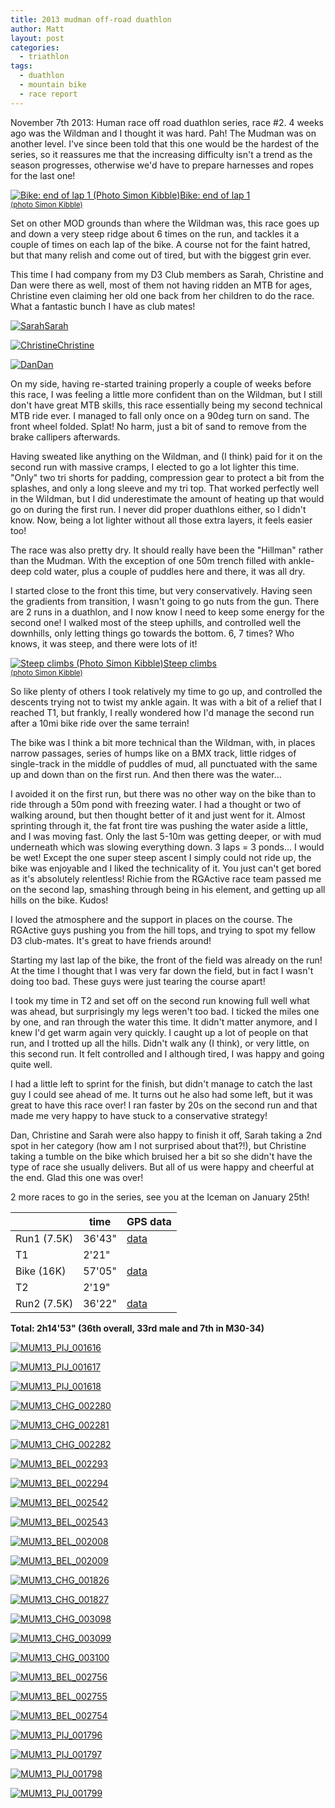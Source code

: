 ```yaml
---
title: 2013 mudman off-road duathlon
author: Matt
layout: post
categories:
  - triathlon
tags:
  - duathlon
  - mountain bike
  - race report
---
```

November 7th 2013: Human race off road duathlon series, race #2. 4 weeks ago was the Wildman and I thought it was hard. Pah! The Mudman was on another level. I've since been told that this one would be the hardest of the series, so it reassures me that the increasing difficulty isn't a trend as the season progresses, otherwise we'd have to prepare harnesses and ropes for the last one!

<p class="attachement"><a href="{{ "bike1-kib.jpg" | image_path | cdn }}" title="Bike: end of lap 1 (Photo Simon Kibble)" rel="lightbox[6423]"><img src="{{ "bike1-kib_r300.jpg" | image_path | cdn }}" alt="Bike: end of lap 1 (Photo Simon Kibble)" /><span>Bike: end of lap 1<br /><small>(photo Simon Kibble)</small></span></a></p>

<!--more-->

Set on other MOD grounds than where the Wildman was, this race goes up and down a very steep ridge about 6 times on the run, and tackles it a couple of times on each lap of the bike. A course not for the faint hatred, but that many relish and come out of tired, but with the biggest grin ever.

This time I had company from my D3 Club members as Sarah, Christine and Dan were there as well, most of them not having ridden an MTB for ages, Christine even claiming her old one back from her children to do the race. What a fantastic bunch I have as club mates!

<div class='gallery'>
    <dl class='gallery-item'>
        <dt class='gallery-icon attachement'>
            <a href="{{ "MUM13_BEL_002412.jpg" | image_path | cdn }}" title="Sarah" rel="lightbox[6423]"><img src="{{ "MUM13_BEL_002412_r300.jpg" | image_path | cdn }}" alt="Sarah" /><span>Sarah</span></a>
        </dt>
    </dl>
    <dl class='gallery-item'>
        <dt class='gallery-icon attachement'>
            <a href="{{ "MUM13_BEL_002525.jpg" | image_path | cdn }}" title="Christine" rel="lightbox[6423]"><img src="{{ "MUM13_BEL_002525_r300.jpg" | image_path | cdn }}" alt="Christine" /><span>Christine</span></a>
        </dt>
    </dl>
    <dl class='gallery-item'>
        <dt class='gallery-icon attachement'>
            <a href="{{ "MUM13_BEL_002361.jpg" | image_path | cdn }}" title="Dan" rel="lightbox[6423]"><img src="{{ "MUM13_BEL_002361_r300.jpg" | image_path | cdn }}" alt="Dan" /><span>Dan</span></a>
        </dt>
    </dl>
</div>

On my side, having re-started training properly a couple of weeks before this race, I was feeling a little more confident than on the Wildman, but I still don't have great MTB skills, this race essentially being my second technical MTB ride ever.
I managed to fall only once on a 90deg turn on sand. The front wheel folded. Splat! No harm, just a bit of sand to remove from the brake callipers afterwards.

Having sweated like anything on the Wildman, and (I think) paid for it on the second run with massive cramps, I elected to go a lot lighter this time. "Only" two tri shorts for padding, compression gear to protect a bit from the splashes, and only a long sleeve and my tri top. That worked perfectly well in the Wildman, but I did underestimate the amount of heating up that would go on during the first run.
I never did proper duathlons either, so I didn't know. Now, being a lot lighter without all those extra layers, it feels easier too!

The race was also pretty dry. It should really have been the "Hillman" rather than the Mudman. With the exception of one 50m trench filled with ankle-deep cold water, plus a couple of puddles here and there, it was all dry.

I started close to the front this time, but very conservatively. Having seen the gradients from transition, I wasn't going to go nuts from the gun. There are 2 runs in a duathlon, and I now know I need to keep some energy for the second one!
I walked most of the steep uphills, and controlled well the downhills, only letting things go towards the bottom. 6, 7 times? Who knows, it was steep, and there were lots of it!

<p class="attachement"><a href="{{ "run1-kib.jpg" | image_path | cdn }}" title="Steep climbs (Photo Simon Kibble)" rel="lightbox[6423]"><img src="{{ "run1-kib_r300.jpg" | image_path | cdn }}" alt="Steep climbs (Photo Simon Kibble)" /><span>Steep climbs<br /><small>(photo Simon Kibble)</small></span></a></p>

So like plenty of others I took relatively my time to go up, and controlled the descents trying not to twist my ankle again.
It was with a bit of a relief that I reached T1, but frankly, I really wondered how I'd manage the second run after a 10mi bike ride over the same terrain!

The bike was I think a bit more technical than the Wildman, with, in places narrow passages, series of humps like on a BMX track, little ridges of single-track in the middle of puddles of mud, all punctuated with the same up and down than on the first run.
And then there was the water...

I avoided it on the first run, but there was no other way on the bike than to ride through a 50m pond with freezing water. I had a thought or two of walking around, but then thought better of it and just went for it. Almost sprinting through it, the fat front tire was pushing the water aside a little, and I was moving fast. Only the last 5-10m was getting deeper, or with mud underneath which was slowing everything down. 3 laps = 3 ponds... I would be wet!
Except the one super steep ascent I simply could not ride up, the bike was enjoyable and I liked the technicality of it. You just can't get bored as it's absolutely relentless!
Richie from the RGActive race team passed me on the second lap, smashing through being in his element, and getting up all hills on the bike. Kudos!

I loved the atmosphere and the support in places on the course. The RGActive guys pushing you from the hill tops, and trying to spot my fellow D3 club-mates. It's great to have friends around!

Starting my last lap of the bike, the front of the field was already on the run! At the time I thought that I was very far down the field, but in fact I wasn't doing too bad. These guys were just tearing the course apart!

I took my time in T2 and set off on the second run knowing full well what was ahead, but surprisingly my legs weren't too bad. I ticked the miles one by one, and ran through the water this time. It didn't matter anymore, and I knew I'd get warm again very quickly.
I caught up a lot of people on that run, and I trotted up all the hills. Didn't walk any (I think), or very little, on this second run. It felt controlled and I although tired, I was happy and going quite well.

I had a little left to sprint for the finish, but didn't manage to catch the last guy I could see ahead of me. It turns out he also had some left, but it was great to have this race over! I ran faster by 20s on the second run and that made me very happy to have stuck to a conservative strategy!

Dan, Christine and Sarah were also happy to finish it off, Sarah taking a 2nd spot in her category (how am I not surprised about that?!), but Christine taking a tumble on the bike which bruised her a bit so she didn't have the type of race she usually delivers. But all of us were happy and cheerful at the end. Glad this one was over!

2 more races to go in the series, see you at the Iceman on January 25th!

<div class="table_container">
    <table>
        <thead>
            <tr>
                <th></th>
                <th>time</th>
                <th>GPS data</th>
            </tr>
        </thead>
        <tbody>
            <tr>
                <td>Run1 (7.5K)</td>
                <td>36'43"</td>
                <td><a title="swim data" href="http://connect.garmin.com/activity/413148416">data</a></td>
            </tr>
            <tr>
                <td>T1</td>
                <td>2'21"</td>
                <td></td>
            </tr>
            <tr>
                <td>Bike (16K)</td>
                <td>57'05"</td>
                <td><a title="bike data" href="http://connect.garmin.com/activity/413148430">data</a></td>
            </tr>
            <tr>
                <td>T2</td>
                <td>2'19"</td>
                <td></td>
            </tr>
            <tr>
                <td>Run2 (7.5K)</td>
                <td>36'22"</td>
                <td><a title="run data" href="http://connect.garmin.com/activity/413148442">data</a></td>
            </tr>
        </tbody>
    </table>
</div>

**Total: 2h14'53" (36th overall, 33rd male and 7th in M30-34)**

<div class='gallery'>
    <dl class='gallery-item'>
        <dt class='gallery-icon attachement'>
            <a href="{{ "MUM13_PIJ_001616.jpg" | image_path | cdn }}" title="MUM13_PIJ_001616" rel="lightbox[6423]"><img src="{{ "MUM13_PIJ_001616_r300.jpg" | image_path | cdn }}" alt="MUM13_PIJ_001616" /></a>
        </dt>
    </dl>
    <dl class='gallery-item'>
        <dt class='gallery-icon attachement'>
            <a href="{{ "MUM13_PIJ_001617.jpg" | image_path | cdn }}" title="MUM13_PIJ_001617" rel="lightbox[6423]"><img src="{{ "MUM13_PIJ_001617_r300.jpg" | image_path | cdn }}" alt="MUM13_PIJ_001617" /></a>
        </dt>
    </dl>
    <dl class='gallery-item'>
        <dt class='gallery-icon attachement'>
            <a href="{{ "MUM13_PIJ_001618.jpg" | image_path | cdn }}" title="MUM13_PIJ_001618" rel="lightbox[6423]"><img src="{{ "MUM13_PIJ_001618_r300.jpg" | image_path | cdn }}" alt="MUM13_PIJ_001618" /></a>
        </dt>
    </dl>
    <dl class='gallery-item'>
        <dt class='gallery-icon attachement'>
            <a href="{{ "MUM13_CHG_002280.jpg" | image_path | cdn }}" title="MUM13_CHG_002280" rel="lightbox[6423]"><img src="{{ "MUM13_CHG_002280_r300.jpg" | image_path | cdn }}" alt="MUM13_CHG_002280" /></a>
        </dt>
    </dl>
    <dl class='gallery-item'>
        <dt class='gallery-icon attachement'>
            <a href="{{ "MUM13_CHG_002281.jpg" | image_path | cdn }}" title="MUM13_CHG_002281" rel="lightbox[6423]"><img src="{{ "MUM13_CHG_002281_r300.jpg" | image_path | cdn }}" alt="MUM13_CHG_002281" /></a>
        </dt>
    </dl>
    <dl class='gallery-item'>
        <dt class='gallery-icon attachement'>
            <a href="{{ "MUM13_CHG_002282.jpg" | image_path | cdn }}" title="MUM13_CHG_002282" rel="lightbox[6423]"><img src="{{ "MUM13_CHG_002282_r300.jpg" | image_path | cdn }}" alt="MUM13_CHG_002282" /></a>
        </dt>
    </dl>
    <dl class='gallery-item'>
        <dt class='gallery-icon attachement'>
            <a href="{{ "MUM13_BEL_002293.jpg" | image_path | cdn }}" title="MUM13_BEL_002293" rel="lightbox[6423]"><img src="{{ "MUM13_BEL_002293_r300.jpg" | image_path | cdn }}" alt="MUM13_BEL_002293" /></a>
        </dt>
    </dl>
    <dl class='gallery-item'>
        <dt class='gallery-icon attachement'>
            <a href="{{ "MUM13_BEL_002294.jpg" | image_path | cdn }}" title="MUM13_BEL_002294" rel="lightbox[6423]"><img src="{{ "MUM13_BEL_002294_r300.jpg" | image_path | cdn }}" alt="MUM13_BEL_002294" /></a>
        </dt>
    </dl>
    <dl class='gallery-item'>
        <dt class='gallery-icon attachement'>
            <a href="{{ "MUM13_BEL_002542.jpg" | image_path | cdn }}" title="MUM13_BEL_002542" rel="lightbox[6423]"><img src="{{ "MUM13_BEL_002542_r300.jpg" | image_path | cdn }}" alt="MUM13_BEL_002542" /></a>
        </dt>
    </dl>
    <dl class='gallery-item'>
        <dt class='gallery-icon attachement'>
            <a href="{{ "MUM13_BEL_002543.jpg" | image_path | cdn }}" title="MUM13_BEL_002543" rel="lightbox[6423]"><img src="{{ "MUM13_BEL_002543_r300.jpg" | image_path | cdn }}" alt="MUM13_BEL_002543" /></a>
        </dt>
    </dl>
    <dl class='gallery-item'>
        <dt class='gallery-icon attachement'>
            <a href="{{ "MUM13_BEL_002008.jpg" | image_path | cdn }}" title="MUM13_BEL_002008" rel="lightbox[6423]"><img src="{{ "MUM13_BEL_002008_r300.jpg" | image_path | cdn }}" alt="MUM13_BEL_002008" /></a>
        </dt>
    </dl>
    <dl class='gallery-item'>
        <dt class='gallery-icon attachement'>
            <a href="{{ "MUM13_BEL_002009.jpg" | image_path | cdn }}" title="MUM13_BEL_002009" rel="lightbox[6423]"><img src="{{ "MUM13_BEL_002009_r300.jpg" | image_path | cdn }}" alt="MUM13_BEL_002009" /></a>
        </dt>
    </dl>
    <dl class='gallery-item'>
        <dt class='gallery-icon attachement'>
            <a href="{{ "MUM13_CHG_001826.jpg" | image_path | cdn }}" title="MUM13_CHG_001826" rel="lightbox[6423]"><img src="{{ "MUM13_CHG_001826_r300.jpg" | image_path | cdn }}" alt="MUM13_CHG_001826" /></a>
        </dt>
    </dl>
    <dl class='gallery-item'>
        <dt class='gallery-icon attachement'>
            <a href="{{ "MUM13_CHG_001827.jpg" | image_path | cdn }}" title="MUM13_CHG_001827" rel="lightbox[6423]"><img src="{{ "MUM13_CHG_001827_r300.jpg" | image_path | cdn }}" alt="MUM13_CHG_001827" /></a>
        </dt>
    </dl>
    <dl class='gallery-item'>
        <dt class='gallery-icon attachement'>
            <a href="{{ "MUM13_CHG_003098.jpg" | image_path | cdn }}" title="MUM13_CHG_003098" rel="lightbox[6423]"><img src="{{ "MUM13_CHG_003098_r300.jpg" | image_path | cdn }}" alt="MUM13_CHG_003098" /></a>
        </dt>
    </dl>
    <dl class='gallery-item'>
        <dt class='gallery-icon attachement'>
            <a href="{{ "MUM13_CHG_003099.jpg" | image_path | cdn }}" title="MUM13_CHG_003099" rel="lightbox[6423]"><img src="{{ "MUM13_CHG_003099_r300.jpg" | image_path | cdn }}" alt="MUM13_CHG_003099" /></a>
        </dt>
    </dl>
    <dl class='gallery-item'>
        <dt class='gallery-icon attachement'>
            <a href="{{ "MUM13_CHG_003100.jpg" | image_path | cdn }}" title="MUM13_CHG_003100" rel="lightbox[6423]"><img src="{{ "MUM13_CHG_003100_r300.jpg" | image_path | cdn }}" alt="MUM13_CHG_003100" /></a>
        </dt>
    </dl>
    <dl class='gallery-item'>
        <dt class='gallery-icon attachement'>
            <a href="{{ "MUM13_BEL_002756.jpg" | image_path | cdn }}" title="MUM13_BEL_002756" rel="lightbox[6423]"><img src="{{ "MUM13_BEL_002756_r300.jpg" | image_path | cdn }}" alt="MUM13_BEL_002756" /></a>
        </dt>
    </dl>
    <dl class='gallery-item'>
        <dt class='gallery-icon attachement'>
            <a href="{{ "MUM13_BEL_002755.jpg" | image_path | cdn }}" title="MUM13_BEL_002755" rel="lightbox[6423]"><img src="{{ "MUM13_BEL_002755_r300.jpg" | image_path | cdn }}" alt="MUM13_BEL_002755" /></a>
        </dt>
    </dl>
    <dl class='gallery-item'>
        <dt class='gallery-icon attachement'>
            <a href="{{ "MUM13_BEL_002754.jpg" | image_path | cdn }}" title="MUM13_BEL_002754" rel="lightbox[6423]"><img src="{{ "MUM13_BEL_002754_r300.jpg" | image_path | cdn }}" alt="MUM13_BEL_002754" /></a>
        </dt>
    </dl>
    <dl class='gallery-item'>
        <dt class='gallery-icon attachement'>
            <a href="{{ "MUM13_PIJ_001796.jpg" | image_path | cdn }}" title="MUM13_PIJ_001796" rel="lightbox[6423]"><img src="{{ "MUM13_PIJ_001796_r300.jpg" | image_path | cdn }}" alt="MUM13_PIJ_001796" /></a>
        </dt>
    </dl>
    <dl class='gallery-item'>
        <dt class='gallery-icon attachement'>
            <a href="{{ "MUM13_PIJ_001797.jpg" | image_path | cdn }}" title="MUM13_PIJ_001797" rel="lightbox[6423]"><img src="{{ "MUM13_PIJ_001797_r300.jpg" | image_path | cdn }}" alt="MUM13_PIJ_001797" /></a>
        </dt>
    </dl>
    <dl class='gallery-item'>
        <dt class='gallery-icon attachement'>
            <a href="{{ "MUM13_PIJ_001798.jpg" | image_path | cdn }}" title="MUM13_PIJ_001798" rel="lightbox[6423]"><img src="{{ "MUM13_PIJ_001798_r300.jpg" | image_path | cdn }}" alt="MUM13_PIJ_001798" /></a>
        </dt>
    </dl>
    <dl class='gallery-item'>
        <dt class='gallery-icon attachement'>
            <a href="{{ "MUM13_PIJ_001799.jpg" | image_path | cdn }}" title="MUM13_PIJ_001799" rel="lightbox[6423]"><img src="{{ "MUM13_PIJ_001799_r300.jpg" | image_path | cdn }}" alt="MUM13_PIJ_001799" /></a>
        </dt>
    </dl>
</div>